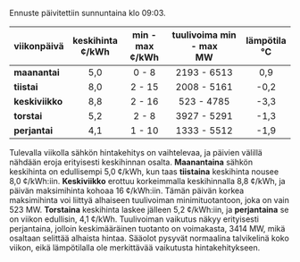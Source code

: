 Ennuste päivitettiin sunnuntaina klo 09:03.

| viikonpäivä  | keskihinta<br>¢/kWh | min - max<br>¢/kWh | tuulivoima min - max<br>MW | lämpötila<br>°C |
|:-------------|:----------------:|:----------------:|:-------------:|:-------------:|
| **maanantai**    |      5,0      |       0 - 8       |   2193 - 6513    |     0,9      |
| **tiistai**      |      8,0      |      2 - 15      |   2008 - 5161    |    -0,2      |
| **keskiviikko**  |      8,8      |      2 - 16      |    523 - 4785    |    -3,3      |
| **torstai**      |      5,2      |       2 - 8       |   3927 - 5291    |    -1,3      |
| **perjantai**    |      4,1      |      1 - 10      |   1333 - 5512    |    -1,9      |

Tulevalla viikolla sähkön hintakehitys on vaihtelevaa, ja päivien välillä nähdään eroja erityisesti keskihinnan osalta. **Maanantaina** sähkön keskihinta on edullisempi 5,0 ¢/kWh, kun taas **tiistaina** keskihinta nousee 8,0 ¢/kWh:iin. **Keskiviikko** erottuu korkeimmalla keskihinnalla 8,8 ¢/kWh, ja päivän maksimihinta kohoaa 16 ¢/kWh:iin. Tämän päivän korkea maksimihinta voi liittyä alhaiseen tuulivoiman minimituotantoon, joka on vain 523 MW. **Torstaina** keskihinta laskee jälleen 5,2 ¢/kWh:iin, ja **perjantaina** se on viikon edullisin, 4,1 ¢/kWh. Tuulivoiman vaikutus näkyy erityisesti perjantaina, jolloin keskimääräinen tuotanto on voimakasta, 3414 MW, mikä osaltaan selittää alhaista hintaa. Sääolot pysyvät normaalina talvikelinä koko viikon, eikä lämpötilalla ole merkittävää vaikutusta hintakehitykseen.